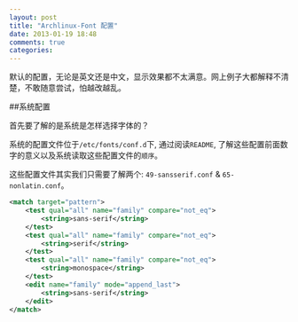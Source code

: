 ```yaml
---
layout: post
title: "Archlinux-Font 配置"
date: 2013-01-19 18:48
comments: true
categories: 
---
```


默认的配置，无论是英文还是中文，显示效果都不太满意。网上例子大都解释不清楚，不敢随意尝试，怕越改越乱。

##系统配置

首先要了解的是系统是怎样选择字体的？

系统的配置文件位于`/etc/fonts/conf.d`下, 通过阅读`README`, 了解这些配置前面数字的意义以及系统读取这些配置文件的`顺序`。

这些配置文件其实我们只需要了解两个: `49-sansserif.conf` & `65-nonlatin.conf`。

``` xml 49-sansserif.conf
<match target="pattern">
    <test qual="all" name="family" compare="not_eq">
        <string>sans-serif</string>
    </test>
    <test qual="all" name="family" compare="not_eq">
        <string>serif</string>
    </test>
    <test qual="all" name="family" compare="not_eq">
        <string>monospace</string>
    </test>
    <edit name="family" mode="append_last">
        <string>sans-serif</string>
    </edit>
</match>
```
